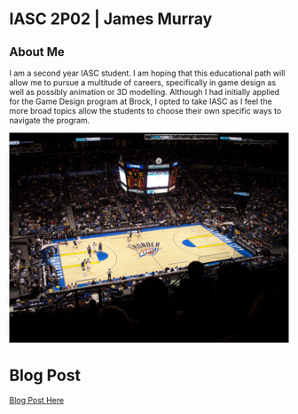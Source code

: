 # IASC 2P02 | James Murray

## About Me

I am a second year IASC student. I am hoping that this educational path will allow me to pursue a multitude of careers, specifically in game design as well as possibly animation or 3D modelling. Although I had initially applied for the Game Design program at Brock, I opted to take IASC as I feel the more broad topics allow the students to choose their own specific ways to navigate the program.

![](Images/OKCArena.JPG)

# Blog Post

[Blog Post Here](Blog)
 
